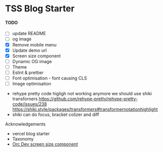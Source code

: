 # TSS Blog Starter

#### TODO

- [ ] update README
- [ ] og image
- [x] Remove mobile menu
- [x] Update demo url
- [x] Screen size component
- [ ] Dynamic OG image
- [ ] Theme
- [ ] Eslint & prettier
- [ ] Font optimisation - font causing CLS
- [ ] Image optimisation

- rehype pretty code higligh not working anymore we should use shiki transforners https://github.com/rehype-pretty/rehype-pretty-code/issues/238 https://shiki.style/packages/transformers#transformernotationhighlight
- shiki can do focus, bracket colizer and diff

Acknowledgements

- vercel blog starter
- Taxonomy
- [Orc Dev screen size component](https://www.orcdev.com/components/screen-size)
